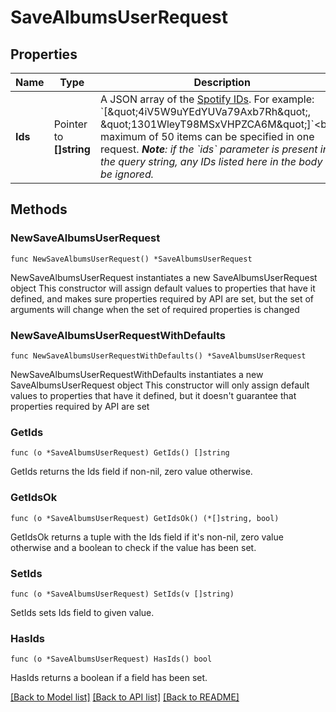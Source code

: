 # SaveAlbumsUserRequest

## Properties

Name | Type | Description | Notes
------------ | ------------- | ------------- | -------------
**Ids** | Pointer to **[]string** | A JSON array of the [Spotify IDs](/documentation/web-api/#spotify-uris-and-ids). For example: &#x60;[\&quot;4iV5W9uYEdYUVa79Axb7Rh\&quot;, \&quot;1301WleyT98MSxVHPZCA6M\&quot;]&#x60;&lt;br&gt;A maximum of 50 items can be specified in one request. _**Note**: if the &#x60;ids&#x60; parameter is present in the query string, any IDs listed here in the body will be ignored._  | [optional] 

## Methods

### NewSaveAlbumsUserRequest

`func NewSaveAlbumsUserRequest() *SaveAlbumsUserRequest`

NewSaveAlbumsUserRequest instantiates a new SaveAlbumsUserRequest object
This constructor will assign default values to properties that have it defined,
and makes sure properties required by API are set, but the set of arguments
will change when the set of required properties is changed

### NewSaveAlbumsUserRequestWithDefaults

`func NewSaveAlbumsUserRequestWithDefaults() *SaveAlbumsUserRequest`

NewSaveAlbumsUserRequestWithDefaults instantiates a new SaveAlbumsUserRequest object
This constructor will only assign default values to properties that have it defined,
but it doesn't guarantee that properties required by API are set

### GetIds

`func (o *SaveAlbumsUserRequest) GetIds() []string`

GetIds returns the Ids field if non-nil, zero value otherwise.

### GetIdsOk

`func (o *SaveAlbumsUserRequest) GetIdsOk() (*[]string, bool)`

GetIdsOk returns a tuple with the Ids field if it's non-nil, zero value otherwise
and a boolean to check if the value has been set.

### SetIds

`func (o *SaveAlbumsUserRequest) SetIds(v []string)`

SetIds sets Ids field to given value.

### HasIds

`func (o *SaveAlbumsUserRequest) HasIds() bool`

HasIds returns a boolean if a field has been set.


[[Back to Model list]](../README.md#documentation-for-models) [[Back to API list]](../README.md#documentation-for-api-endpoints) [[Back to README]](../README.md)


